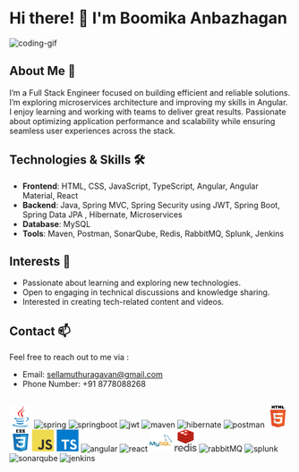 # Hi there! 👋 I'm Boomika Anbazhagan

<img src="https://cdn.dribbble.com/users/1364029/screenshots/16093268/media/68e82a7fb4904614a9066d6b540c14b2.gif" width="100%" height="400" alt="coding-gif" />

## About Me 🌟

I’m a Full Stack Engineer focused on building efficient and reliable solutions. I’m exploring microservices architecture and improving my skills in Angular. I enjoy learning and working with teams to deliver great results. Passionate about optimizing application performance and scalability while ensuring seamless user experiences across the stack.

## Technologies & Skills 🛠️

- **Frontend**: HTML, CSS, JavaScript, TypeScript, Angular, Angular Material, React
- **Backend**: Java, Spring MVC, Spring Security using JWT, Spring Boot, Spring Data JPA , Hibernate, Microservices
- **Database**: MySQL
- **Tools**: Maven, Postman, SonarQube, Redis, RabbitMQ, Splunk, Jenkins

## Interests 🤝

- Passionate about learning and exploring new technologies.
- Open to engaging in technical discussions and knowledge sharing.
- Interested in creating tech-related content and videos.

## Contact 📫
Feel free to reach out to me via :

- Email: sellamuthuragavan@gmail.com
- Phone Number: +91 8778088268

##
<img src="https://raw.githubusercontent.com/devicons/devicon/master/icons/java/java-original.svg" alt="java" width="40" height="40"/> <img src="https://www.vectorlogo.zone/logos/springio/springio-icon.svg" alt="spring" width="40" height="40"/> <img src="https://pbs.twimg.com/profile_images/1235868806079057921/fTL08u_H_400x400.png" alt="springboot" width="40" height="40" /> <img src="https://cdn.worldvectorlogo.com/logos/jwt-3.svg" alt="jwt" width="40" heght="40" /> <img src="https://www.svgrepo.com/show/373829/maven.svg" alt="maven"  width="40" height="40"/> <img src="https://cdn.worldvectorlogo.com/logos/hibernate.svg" alt="hibernate" width="40" height="40" /> <img src="https://www.vectorlogo.zone/logos/getpostman/getpostman-icon.svg" alt="postman" width="40" height="40"/> <img src="https://raw.githubusercontent.com/devicons/devicon/master/icons/html5/html5-original-wordmark.svg" alt="html5" width="40" height="40"/> <img src="https://raw.githubusercontent.com/devicons/devicon/master/icons/css3/css3-original-wordmark.svg" alt="css3" width="40" height="40"/><img src="https://raw.githubusercontent.com/devicons/devicon/master/icons/javascript/javascript-original.svg" alt="javascript" width="40" height="40"/> <img src="https://raw.githubusercontent.com/devicons/devicon/master/icons/typescript/typescript-original.svg" alt="typescript" width="40" height="40"/> <img src="https://angular.io/assets/images/logos/angular/angular.svg" alt="angular" width="40" height="40"/> <img src="https://encrypted-tbn0.gstatic.com/images?q=tbn:ANd9GcSlGmKtrnxElpqw3AExKXPWWBulcwjlvDJa1Q&s" alt="react" width="40" height="40" /> <img src="https://raw.githubusercontent.com/devicons/devicon/master/icons/mysql/mysql-original-wordmark.svg" alt="mysql" width="40" height="40"/> <img src="https://raw.githubusercontent.com/devicons/devicon/master/icons/redis/redis-original-wordmark.svg" alt="redis" width="40" height="40"/> <img src="https://www.vectorlogo.zone/logos/rabbitmq/rabbitmq-icon.svg" alt="rabbitMQ" width="40" height="40"/> <img src="https://img.icons8.com/?size=512&id=49188&format=png" alt="splunk" width="40" height="40"/><img src="https://cdn.worldvectorlogo.com/logos/sonarqube-1.svg" alt="sonarqube" width="40" height="40"/> <img src="https://www.vectorlogo.zone/logos/jenkins/jenkins-icon.svg" alt="jenkins" width="40" height="40"/>







